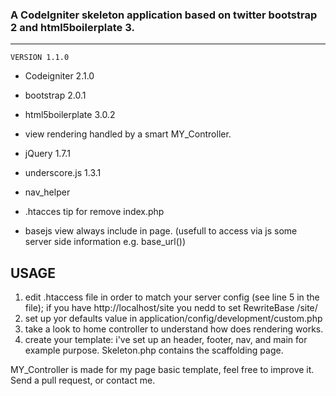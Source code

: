 ### A CodeIgniter skeleton application based on twitter bootstrap 2 and html5boilerplate 3.
---------------------------------------------------
	VERSION 1.1.0

* Codeigniter 2.1.0
* bootstrap 2.0.1
* html5boilerplate 3.0.2

* view rendering handled by a smart MY_Controller.
* jQuery 1.7.1
* underscore.js 1.3.1
* nav_helper
* .htacces tip for remove index.php
* basejs view always include in page. (usefull to access via js some server side information e.g. base_url())

USAGE
-------------------
1. edit .htaccess file in order to match your server config (see line 5 in the file);
	if you have http://localhost/site you nedd to set RewriteBase /site/
2. set up yor defaults value in application/config/development/custom.php
3. take a look to home controller to understand how does rendering works.
4. create your template: i've set up an header, footer, nav, and main for example purpose. Skeleton.php contains the scaffolding page.

MY_Controller is made for my page basic template, feel free to improve it. Send a pull request, or contact me.